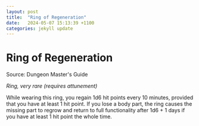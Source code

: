 ```yaml
---
layout: post
title:  "Ring of Regeneration"
date:   2024-05-07 15:13:39 +1100
categories: jekyll update
---
```

# Ring of Regeneration

Source: Dungeon Master's Guide

*Ring, very rare (requires attunement)*

While wearing this ring, you regain 1d6 hit points every 10 minutes, provided that you have at least 1 hit point. If you lose a body part, the ring causes the missing part to regrow and return to full functionality after 1d6 + 1 days if you have at least 1 hit point the whole time.